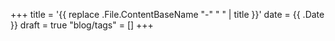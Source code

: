 +++
title = '{{ replace .File.ContentBaseName "-" " " | title }}'
date = {{ .Date }}
draft = true
"blog/tags" = []
+++
